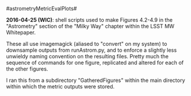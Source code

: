 
#astrometryMetricEvalPlots#

**2016-04-25 (WIC)**: shell scripts used to make Figures 4.2-4.9 in the 
"Astrometry" section of the "Milky Way" chapter within the LSST MW 
Whitepaper.

These all use imagemagick (aliased to "convert" on my system) to 
downsample outputs from runAstrom.py, and to enforce a slightly less 
unwieldy naming convention on the resulting files. Pretty much the 
sequence of commands for one figure, replicated and altered for each of 
the other figures.

I ran this from a subdirectory "GatheredFigures" within the main 
directory within which the metric outputs were stored.
